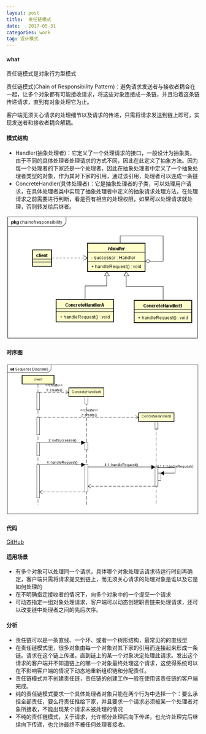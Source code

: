 ```yaml
---
layout: post
title:  责任链模式
date:   2017-05-31
categories: work
tag: 设计模式
---
```


#### what ####
 
责任链模式是对象行为型模式<br>

责任链模式(Chain of Responsibility Pattern)：避免请求发送者与接收者耦合在一起，让多个对象都有可能接收请求，将这些对象连接成一条链，并且沿着这条链传递请求，直到有对象处理它为止。<br>

客户端无须关心请求的处理细节以及请求的传递，只需将请求发送到链上即可，实现发送者和接收者耦合解耦。

 
#### 模式结构 ####

- Handler(抽象处理者)：它定义了一个处理请求的接口，一般设计为抽象类，由于不同的具体处理者处理请求的方式不同，因此在此定义了抽象方法。因为每一个处理者的下家还是一个处理者，因此在抽象处理者中定义了一个抽象处理者类型的对象，作为其对下家的引用，通过该引用，处理者可以连成一条链
- ConcreteHandler(具体处理者)：它是抽象处理者的子类，可以处理用户请求，在具体处理者类中实现了抽象处理者中定义的抽象请求处理方法，在处理请求之前需要进行判断，看是否有相应的处理权限，如果可以处理请求就处理，否则转发给后继者。

![类图](/images/chain_of_responsibility_class_diagram.png)

#### 时序图 ####

![时序图](/images/chain_of_responsibility_sequence_diagram.png)

#### 代码 ####

 [GitHub](https://github.com/xusx1024/DesignPatternDemoCode/tree/master/ChainOfResponsibility)

#### 适用场景 ####

 - 有多个对象可以处理同一个请求，具体哪个对象处理该请求待运行时刻再确定，客户端只需将请求提交到链上，而无须关心请求的处理对象是谁以及它是如何处理的
 - 在不明确指定接收者的情况下，向多个对象中的一个提交一个请求
 - 可动态指定一组对象处理请求，客户端可以动态创建职责链来处理请求，还可以改变链中处理者之间的先后次序。 


#### 分析 ####

- 责任链可以是一条直线、一个环、或者一个树形结构，最常见的的直线型
- 在责任链模式里，很多对象由每一个对象对其下家的引用而连接起来形成一条链。请求在这个链上传递，直到链上的某一个对象决定处理此请求。发出这个请求的客户端并不知道链上的哪一个对象最终处理这个请求，这使得系统可以在不影响客户端的情况下动态地重新组织链和分配责任。
- 责任链模式并不创建责任链，责任链的创建工作一般在使用该责任链的客户端完成。
- 纯的责任链模式要求一个具体处理者对象只能在两个行为中选择一个：要么承担全部责任，要么将责任推给下家，并且要求一个请求必须被某一个处理者对象所接收，不能出现某个请求未被处理的情况
- 不纯的责任链模式，关于请求，允许部分处理后向下传递，也允许处理完后继续向下传递，也允许最终不被任何处理者接收。
